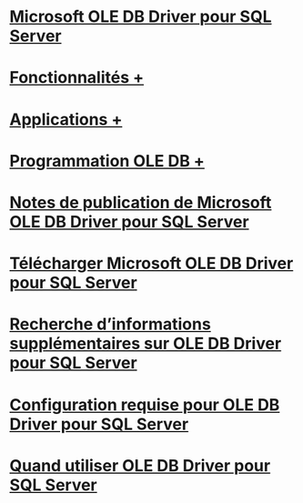 # [Microsoft OLE DB Driver pour SQL Server](oledb-driver-for-sql-server.md)
# [Fonctionnalités +](../oledb/features/oledb-driver-for-sql-server-features.md)
# [Applications +](../oledb/applications/building-applications-with-oledb-driver-for-sql-server.md)
# [Programmation OLE DB +](../oledb/ole-db/oledb-driver-for-sql-server-programming.md)

# [Notes de publication de Microsoft OLE DB Driver pour SQL Server](release-notes-for-oledb-driver-for-sql-server.md)
# [Télécharger Microsoft OLE DB Driver pour SQL Server](download-oledb-driver-for-sql-server.md)
# [Recherche d’informations supplémentaires sur OLE DB Driver pour SQL Server](finding-more-oledb-driver-for-sql-server-information.md)
# [Configuration requise pour OLE DB Driver pour SQL Server](system-requirements-for-oledb-driver-for-sql-server.md)
# [Quand utiliser OLE DB Driver pour SQL Server](when-to-use-oledb-driver-for-sql-server.md)
